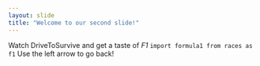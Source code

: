 ```yaml
---
layout: slide
title: "Welcome to our second slide!"
---
```

Watch DriveToSurvive and get a taste of *F1* `import formula1 from races as f1`
Use the left arrow to go back!
